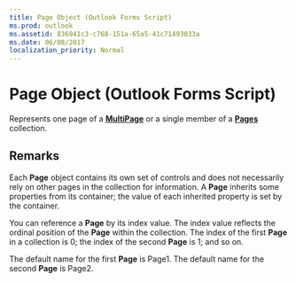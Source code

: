 ```yaml
---
title: Page Object (Outlook Forms Script)
ms.prod: outlook
ms.assetid: 836941c3-c768-151a-65a5-41c71493033a
ms.date: 06/08/2017
localization_priority: Normal
---
```



# Page Object (Outlook Forms Script)

Represents one page of a  **[MultiPage](Outlook.multipage.md)** or a single member of a **[Pages](Outlook.pages(object).md)** collection.


## Remarks

Each  **Page** object contains its own set of controls and does not necessarily rely on other pages in the collection for information. A **Page** inherits some properties from its container; the value of each inherited property is set by the container.

You can reference a  **Page** by its index value. The index value reflects the ordinal position of the **Page** within the collection. The index of the first **Page** in a collection is 0; the index of the second **Page** is 1; and so on.

The default name for the first  **Page** is Page1. The default name for the second **Page** is Page2.


